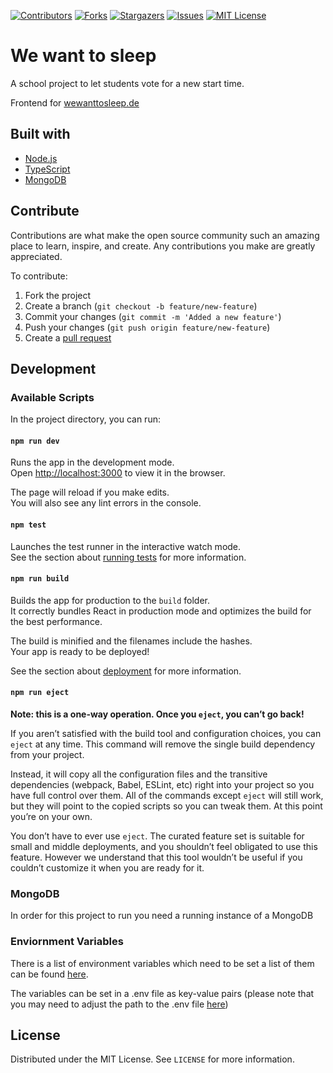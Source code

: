 [contributors-shield]: https://img.shields.io/github/contributors/LeoTuet/backend-we-want-to-sleep.svg?style=for-the-badge
[contributors-url]: https://github.com/LeoTuet/backend-we-want-to-sleep/graphs/contributors
[forks-shield]: https://img.shields.io/github/forks/LeoTuet/backend-we-want-to-sleep.svg?style=for-the-badge
[forks-url]: https://github.com/LeoTuet/backend-we-want-to-sleep/network/members
[stars-shield]: https://img.shields.io/github/stars/LeoTuet/backend-we-want-to-sleep.svg?style=for-the-badge
[stars-url]: https://github.com/LeoTuet/backend-we-want-to-sleep/stargazers
[issues-shield]: https://img.shields.io/github/issues/LeoTuet/backend-we-want-to-sleep.svg?style=for-the-badge
[issues-url]: https://github.com/LeoTuet/backend-we-want-to-sleep/issues
[license-shield]: https://img.shields.io/github/license/LeoTuet/backend-we-want-to-sleep.svg?style=for-the-badge
[license-url]: https://github.com/LeoTuet/backend-we-want-to-sleep/blob/master/LICENSE

[![Contributors][contributors-shield]][contributors-url]
[![Forks][forks-shield]][forks-url]
[![Stargazers][stars-shield]][stars-url]
[![Issues][issues-shield]][issues-url]
[![MIT License][license-shield]][license-url]

# We want to sleep

A school project to let students vote for a new start time. 

Frontend for [wewanttosleep.de](https://wewanttosleep.de/)

## Built with
- [Node.js](https://github.com/nodejs)
- [TypeScript](https://github.com/microsoft/TypeScript)
- [MongoDB](https://www.mongodb.com/)

## Contribute
Contributions are what make the open source community such an amazing place to learn, inspire, and create. Any contributions you make are greatly appreciated.

To contribute:
1. Fork the project
2. Create a branch (`git checkout -b feature/new-feature`)
3. Commit your changes (`git commit -m 'Added a new feature'`)
4. Push your changes (`git push origin feature/new-feature`)
5. Create a [pull request](https://github.com/LeoTuet/backend-we-want-to-sleep/pulls)

## Development

### Available Scripts

In the project directory, you can run:

#### `npm run dev`

Runs the app in the development mode.\
Open [http://localhost:3000](http://localhost:3000) to view it in the browser.

The page will reload if you make edits.\
You will also see any lint errors in the console.

#### `npm test`

Launches the test runner in the interactive watch mode.\
See the section about [running tests](https://docs.npmjs.com/cli/v7/commands/npm-test) for more information.

#### `npm run build`

Builds the app for production to the `build` folder.\
It correctly bundles React in production mode and optimizes the build for the best performance.

The build is minified and the filenames include the hashes.\
Your app is ready to be deployed!

See the section about [deployment](https://docs.npmjs.com/cli/v6/commands/npm-build) for more information.

#### `npm run eject`

**Note: this is a one-way operation. Once you `eject`, you can’t go back!**

If you aren’t satisfied with the build tool and configuration choices, you can `eject` at any time. This command will remove the single build dependency from your project.

Instead, it will copy all the configuration files and the transitive dependencies (webpack, Babel, ESLint, etc) right into your project so you have full control over them. All of the commands except `eject` will still work, but they will point to the copied scripts so you can tweak them. At this point you’re on your own.

You don’t have to ever use `eject`. The curated feature set is suitable for small and middle deployments, and you shouldn’t feel obligated to use this feature. However we understand that this tool wouldn’t be useful if you couldn’t customize it when you are ready for it.

### MongoDB

In order for this project to run you need a running instance of a MongoDB

### Enviornment Variables

There is a list of environment variables which need to be set a list of them can be found [here](https://github.com/LeoTuet/deployment-we-want-to-sleep).

The variables can be set in a .env file as key-value pairs (please note that you may need to adjust the path to the .env file [here](https://github.com/LeoTuet/backend-we-want-to-sleep/blob/main/src/utils/secrets.ts#L6))

## License

Distributed under the MIT License. See `LICENSE` for more information.
